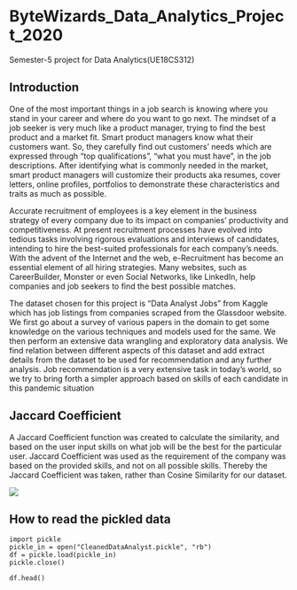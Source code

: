 # ByteWizards_Data_Analytics_Project_2020
Semester-5 project for Data Analytics(UE18CS312)

## Introduction
One of the most important things in a job search is
knowing where you stand in your career and where do you
want to go next. The mindset of a job seeker is very much like
a product manager, trying to find the best product and a
market fit. Smart product managers know what their
customers want. So, they carefully find out customers’ needs
which are expressed through “top qualifications”, “what you
must have”, in the job descriptions. After identifying what is
commonly needed in the market, smart product managers will
customize their products aka resumes, cover letters, online
profiles, portfolios to demonstrate these characteristics and
traits as much as possible.

Accurate recruitment of employees is a key element
in the business strategy of every company due to its impact
on companies’ productivity and competitiveness. At present
recruitment processes have evolved into tedious tasks
involving rigorous evaluations and interviews of candidates,
intending to hire the best-suited professionals for each
company’s needs. With the advent of the Internet and the
web, e-Recruitment has become an essential element of all
hiring strategies. Many websites, such as CareerBuilder,
Monster or even Social Networks, like LinkedIn, help
companies and job seekers to find the best possible matches.

The dataset chosen for this project is “Data Analyst Jobs” from
Kaggle which has job listings from companies scraped from
the Glassdoor website. We first go about a survey of various
papers in the domain to get some knowledge on the various
techniques and models used for the same. We then perform
an extensive data wrangling and exploratory data analysis.
We find relation between different aspects of this dataset and
add extract details from the dataset to be used for
recommendation and any further analysis. Job
recommendation is a very extensive task in today’s world, so
we try to bring forth a simpler approach based on skills of
each candidate in this pandemic situation

## Jaccard Coefficient
A Jaccard Coefficient function was created to
calculate the similarity, and based on the user input skills on
what job will be the best for the particular user. Jaccard
Coefficient was used as the requirement of the company was
based on the provided skills, and not on all possible skills.
Thereby the Jaccard Coefficient was taken, rather than
Cosine Similarity for our dataset.

<img src="https://render.githubusercontent.com/render/math?math=J = {|A \cup B|/|A \cap B| }">

## How to read the pickled data
```
import pickle
pickle_in = open("CleanedDataAnalyst.pickle", "rb")
df = pickle.load(pickle_in)
pickle.close()

df.head()
```
